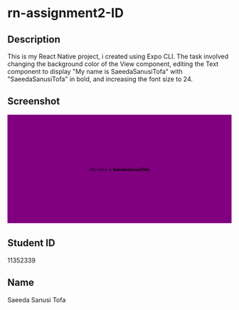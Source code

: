 
# rn-assignment2-ID

## Description
This is my React Native project, i created using Expo CLI. The task involved changing the background color of the View  component, editing the Text component to display "My name is SaeedaSanusiTofa" with "SaeedaSanusiTofa" in bold, and increasing the font size to 24.

## Screenshot
![Screenshot](Screenshot_27-5-2024_81933_localhost.jpeg)

## Student ID
11352339

## Name
Saeeda Sanusi Tofa